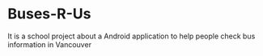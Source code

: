 # Buses-R-Us
It is a school project about a Android application to help people check bus information in Vancouver
